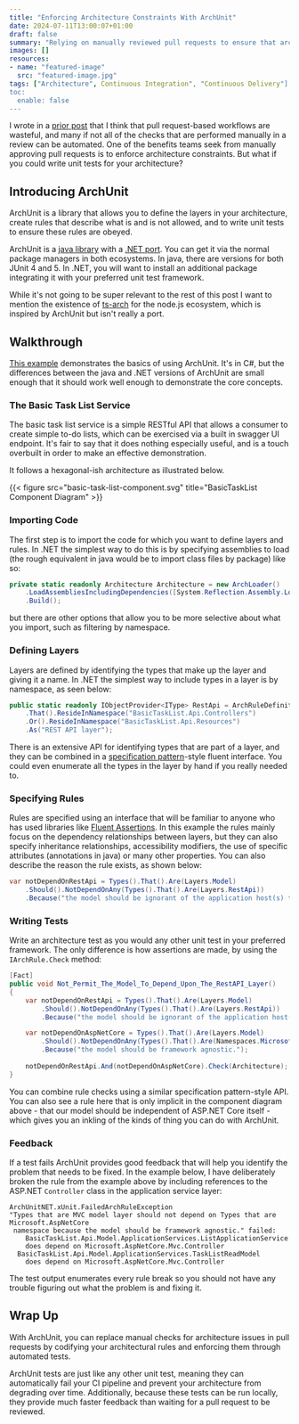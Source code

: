 ```yaml
---
title: "Enforcing Architecture Constraints With ArchUnit"
date: 2024-07-11T13:00:07+01:00
draft: false
summary: "Relying on manually reviewed pull requests to ensure that architecture constraints are being followed? Don't. Define the rules of your architecture and write unit tests to ensure they are not broken instead."
images: []
resources:
- name: "featured-image"
  src: "featured-image.jpg"
tags: ["Architecture", Continuous Integration", "Continuous Delivery"]
toc:
  enable: false
---
```


I wrote in a [prior post](/2024/07/pull-request-theatre/) that I think that pull request-based workflows are wasteful, and many if not all of the checks that are performed manually in a review can be automated. One of the benefits teams seek from manually approving pull requests is to enforce architecture constraints. But what if you could write unit tests for your architecture?

## Introducing ArchUnit

ArchUnit is a library that allows you to define the layers in your architecture, create rules that describe what is and is not allowed, and to write unit tests to ensure these rules are obeyed.

ArchUnit is a [java library](https://www.archunit.org/) with a [.NET port](https://archunitnet.readthedocs.io/en/latest/). You can get it via the normal package managers in both ecosystems. In java, there are versions for both JUnit 4 and 5. In .NET, you will want to install an additional package integrating it with your preferred unit test framework. 

While it's not going to be super relevant to the rest of this post I want to mention the existence of [ts-arch](https://github.com/ts-arch/ts-arch) for the node.js ecosystem, which is inspired by ArchUnit but isn't really a port.

## Walkthrough 

[This example](https://github.com/christopher-bimson/ArchUnitDemo) demonstrates the basics of using ArchUnit. It's in C#, but the differences between the java and .NET versions of ArchUnit are small enough that it should work well enough to demonstrate the core concepts.

### The Basic Task List Service

The basic task list service is a simple RESTful API that allows a consumer to create simple to-do lists, which can be exercised via a built in swagger UI endpoint. It's fair to say that it does nothing especially useful, and is a touch overbuilt in order to make an effective demonstration. 

It follows a hexagonal-ish architecture as illustrated below.

{{< figure src="basic-task-list-component.svg" title="BasicTaskList Component Diagram" >}}

### Importing Code

The first step is to import the code for which you want to define layers and rules. In .NET the simplest way to do this is by specifying assemblies to load (the rough equivalent in java would be to import class files by package) like so:

```csharp
private static readonly Architecture Architecture = new ArchLoader()
    .LoadAssembliesIncludingDependencies([System.Reflection.Assembly.Load("BasicTaskList.Api")])
    .Build();
```

but there are other options that allow you to be more selective about what you import, such as filtering by namespace.

### Defining Layers

Layers are defined by identifying the types that make up the layer and giving it a name. In .NET the simplest way to include types in a layer is by namespace, as seen below:

```csharp
public static readonly IObjectProvider<IType> RestApi = ArchRuleDefinition.Types()
    .That().ResideInNamespace("BasicTaskList.Api.Controllers")
    .Or().ResideInNamespace("BasicTaskList.Api.Resources")
    .As("REST API layer");
```

There is an extensive API for identifying types that are part of a layer, and they can be combined in a [specification pattern](https://en.wikipedia.org/wiki/Specification_pattern)-style fluent interface. You could even enumerate all the types in the layer by hand if you really needed to.

### Specifying Rules

Rules are specified using an interface that will be familiar to anyone who has used libraries like [Fluent Assertions](https://fluentassertions.com/). In this example the rules mainly focus on the dependency relationships between layers, but they can also specify inheritance relationships, accessibility modifiers, the use of specific attributes (annotations in java) or many other properties. You can also describe the reason the rule exists, as shown below:

```csharp
var notDependOnRestApi = Types().That().Are(Layers.Model)
    .Should().NotDependOnAny(Types().That().Are(Layers.RestApi))
    .Because("the model should be ignorant of the application host(s) that consume it.");
```

### Writing Tests

Write an architecture test as you would any other unit test in your preferred framework. The only difference is how assertions are made, by using the `IArchRule.Check` method:

```csharp
[Fact]
public void Not_Permit_The_Model_To_Depend_Upon_The_RestAPI_Layer()
{
    var notDependOnRestApi = Types().That().Are(Layers.Model)
        .Should().NotDependOnAny(Types().That().Are(Layers.RestApi))
        .Because("the model should be ignorant of the application host(s) that consume it.");

    var notDependOnAspNetCore = Types().That().Are(Layers.Model)
        .Should().NotDependOnAny(Types().That().Are(Namespaces.MicrosoftAspNetCore))
        .Because("the model should be framework agnostic.");
    
    notDependOnRestApi.And(notDependOnAspNetCore).Check(Architecture);
}
```

You can combine rule checks using a similar specification pattern-style API. You can also see a rule here that is only implicit in the component diagram above - that our model should be independent of ASP.NET Core itself - which gives you an inkling of the kinds of thing you can do with ArchUnit.

### Feedback

If a test fails ArchUnit provides good feedback that will help you identify the problem that needs to be fixed. In the example below, I have deliberately broken the rule from the example above by including references to the ASP.NET `Controller` class in the application service layer:

```shell
ArchUnitNET.xUnit.FailedArchRuleException
"Types that are MVC model layer should not depend on Types that are Microsoft.AspNetCore 
 namespace because the model should be framework agnostic." failed:
	BasicTaskList.Api.Model.ApplicationServices.ListApplicationService 
    does depend on Microsoft.AspNetCore.Mvc.Controller
  BasicTaskList.Api.Model.ApplicationServices.TaskListReadModel 
    does depend on Microsoft.AspNetCore.Mvc.Controller  
```

The test output enumerates every rule break so you should not have any trouble figuring out what the problem is and fixing it. 

## Wrap Up

With ArchUnit, you can replace manual checks for architecture issues in pull requests by codifying your architectural rules and enforcing them through automated tests.

ArchUnit tests are just like any other unit test, meaning they can automatically fail your CI pipeline and prevent your architecture from degrading over time. Additionally, because these tests can be run locally, they provide much faster feedback than waiting for a pull request to be reviewed.